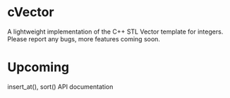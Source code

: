 # cVector
A lightweight implementation of the C++ STL Vector template for integers.
Please report any bugs, more features coming soon.

# Upcoming
insert_at(), sort()
API documentation
